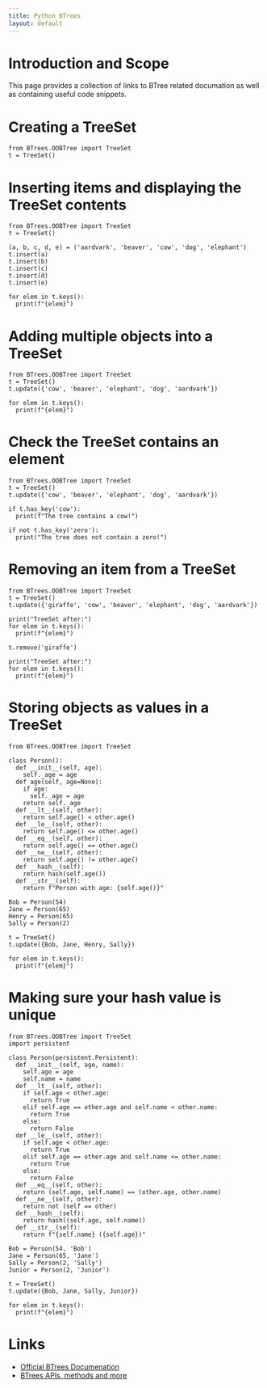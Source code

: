 ```yaml
---
title: Python BTrees
layout: default
---
```


# Introduction and Scope

This page provides a collection of links to BTree related documation as well as containing useful code snippets.

# Creating a TreeSet

```
from BTrees.OOBTree import TreeSet
t = TreeSet()
```

# Inserting items and displaying the TreeSet contents
```
from BTrees.OOBTree import TreeSet
t = TreeSet()

(a, b, c, d, e) = ('aardvark', 'beaver', 'cow', 'dog', 'elephant')
t.insert(a)
t.insert(b)
t.insert(c)
t.insert(d)
t.insert(e)

for elem in t.keys():
  print(f"{elem}")
```

# Adding multiple objects into a TreeSet 
```
from BTrees.OOBTree import TreeSet
t = TreeSet()
t.update({'cow', 'beaver', 'elephant', 'dog', 'aardvark'})

for elem in t.keys():
  print(f"{elem}")

```
# Check the TreeSet contains an element
```
from BTrees.OOBTree import TreeSet
t = TreeSet()
t.update({'cow', 'beaver', 'elephant', 'dog', 'aardvark'})

if t.has_key('cow'):
  print(f"The tree contains a cow!")

if not t.has_key('zero'):
  print("The tree does not contain a zero!")
```

# Removing an item from a TreeSet
```
from BTrees.OOBTree import TreeSet
t = TreeSet()
t.update({'giraffe', 'cow', 'beaver', 'elephant', 'dog', 'aardvark'})

print("TreeSet after:")
for elem in t.keys():
  print(f"{elem}")

t.remove('giraffe')

print("TreeSet after:")
for elem in t.keys():
  print(f"{elem}")
```
# Storing objects as values in a TreeSet
```
from BTrees.OOBTree import TreeSet

class Person():
  def __init__(self, age):
    self._age = age
  def age(self, age=None):
    if age:
      self._age = age
    return self._age
  def __lt__(self, other):
    return self.age() < other.age()
  def __le__(self, other):
    return self.age() <= other.age()
  def __eq__(self, other):
    return self.age() == other.age()
  def __ne__(self, other):
    return self.age() != other.age()
  def __hash__(self):
    return hash(self.age())
  def __str__(self):
    return f"Person with age: {self.age()}"

Bob = Person(54)
Jane = Person(65)
Henry = Person(65)
Sally = Person(2)

t = TreeSet()
t.update({Bob, Jane, Henry, Sally})

for elem in t.keys():
  print(f"{elem}")
```
# Making sure your hash value is unique

```
from BTrees.OOBTree import TreeSet
import persistent

class Person(persistent.Persistent):
  def __init__(self, age, name):
    self.age = age
    self.name = name
  def __lt__(self, other):
    if self.age < other.age:
      return True
    elif self.age == other.age and self.name < other.name:
      return True
    else:
      return False
  def __le__(self, other):
    if self.age < other.age:
      return True
    elif self.age == other.age and self.name <= other.name:
      return True
    else:
      return False
  def __eq__(self, other):
    return (self.age, self.name) == (other.age, other.name)
  def __ne__(self, other):
    return not (self == other)
  def __hash__(self):
    return hash((self.age, self.name))
  def __str__(self):
    return f"{self.name} ({self.age})"

Bob = Person(54, 'Bob')
Jane = Person(65, 'Jane')
Sally = Person(2, 'Sally')
Junior = Person(2, 'Junior')

t = TreeSet()
t.update({Bob, Jane, Sally, Junior})

for elem in t.keys():
  print(f"{elem}")
```
# Links

* [Official BTrees Documenation](https://pythonhosted.org/BTrees/)
* [BTrees APIs, methods and more](https://btrees.readthedocs.io/en/stable/api.html)
